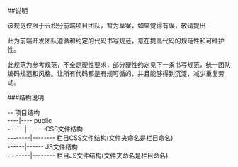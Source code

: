 ##说明

该规范仅限于云积分前端项目团队，暂为草案，如果觉得有误，敬请提出

此为前端开发团队遵循和约定的代码书写规范，意在提高代码的规范性和可维护性。 

此规范为参考规范，不全是硬性要求，部分硬性约定见下一条书写规范，统一团队编码规范和风格。让所有代码都是有规可循的，并且能够得到沉淀，减少重复劳动。

###结构说明

-- 项目结构  
----|---- public  
------|------ CSS文件结构  
--------|-------- 栏目CSS文件结构(文件夹命名是栏目命名)  
------|------ JS文件结构  
--------|-------- 栏目JS文件结构(文件夹命名是栏目命名)  
